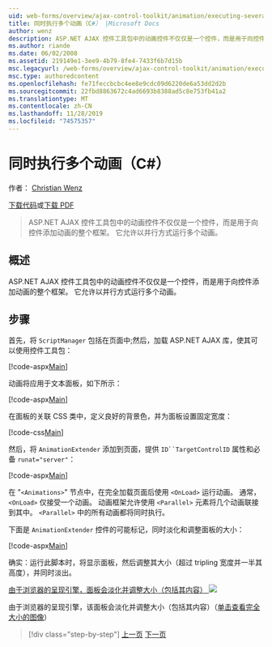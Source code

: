 ```yaml
---
uid: web-forms/overview/ajax-control-toolkit/animation/executing-several-animations-at-the-same-time-cs
title: 同时执行多个动画（C#） |Microsoft Docs
author: wenz
description: ASP.NET AJAX 控件工具包中的动画控件不仅仅是一个控件，而是用于向控件添加动画的整个框架。 它允许运行 severa 。
ms.author: riande
ms.date: 06/02/2008
ms.assetid: 219149e1-3ee9-4b79-8fe4-7433f6b7d15b
msc.legacyurl: /web-forms/overview/ajax-control-toolkit/animation/executing-several-animations-at-the-same-time-cs
msc.type: authoredcontent
ms.openlocfilehash: fe71feccbcbc4ee8e9cdc09d6220de6a53dd2d2b
ms.sourcegitcommit: 22fbd8863672c4ad6693b8388ad5c8e753fb41a2
ms.translationtype: MT
ms.contentlocale: zh-CN
ms.lasthandoff: 11/28/2019
ms.locfileid: "74575357"
---
```

# <a name="executing-several-animations-at-the-same-time-c"></a>同时执行多个动画（C#）

作者： [Christian Wenz](https://github.com/wenz)

[下载代码](https://download.microsoft.com/download/f/9/a/f9a26acd-8df4-4484-8a18-199e4598f411/Animation2.cs.zip)或[下载 PDF](https://download.microsoft.com/download/6/7/1/6718d452-ff89-4d3f-a90e-c74ec2d636a3/animation2CS.pdf)

> ASP.NET AJAX 控件工具包中的动画控件不仅仅是一个控件，而是用于向控件添加动画的整个框架。 它允许以并行方式运行多个动画。

## <a name="overview"></a>概述

ASP.NET AJAX 控件工具包中的动画控件不仅仅是一个控件，而是用于向控件添加动画的整个框架。 它允许以并行方式运行多个动画。

## <a name="steps"></a>步骤

首先，将 `ScriptManager` 包括在页面中;然后，加载 ASP.NET AJAX 库，使其可以使用控件工具包：

[!code-aspx[Main](executing-several-animations-at-the-same-time-cs/samples/sample1.aspx)]

动画将应用于文本面板，如下所示：

[!code-aspx[Main](executing-several-animations-at-the-same-time-cs/samples/sample2.aspx)]

在面板的关联 CSS 类中，定义良好的背景色，并为面板设置固定宽度：

[!code-css[Main](executing-several-animations-at-the-same-time-cs/samples/sample3.css)]

然后，将 `AnimationExtender` 添加到页面，提供 `ID``TargetControlID` 属性和必备 `runat="server"`：

[!code-aspx[Main](executing-several-animations-at-the-same-time-cs/samples/sample4.aspx)]

在 "`<Animations>`" 节点中，在完全加载页面后使用 `<OnLoad>` 运行动画。 通常，`<OnLoad>` 仅接受一个动画。 动画框架允许使用 `<Parallel>` 元素将几个动画联接到其中。 `<Parallel>` 中的所有动画都将同时执行。

下面是 `AnimationExtender` 控件的可能标记，同时淡化和调整面板的大小：

[!code-aspx[Main](executing-several-animations-at-the-same-time-cs/samples/sample5.aspx)]

确实：运行此脚本时，将显示面板，然后调整其大小（超过 tripling 宽度并一半其高度），并同时淡出。

[由于浏览器的呈现引擎，面板会淡化并调整大小（包括其内容） ![](executing-several-animations-at-the-same-time-cs/_static/image2.png)](executing-several-animations-at-the-same-time-cs/_static/image1.png)

由于浏览器的呈现引擎，该面板会淡化并调整大小（包括其内容）（[单击查看完全大小的图像](executing-several-animations-at-the-same-time-cs/_static/image3.png)）

> [!div class="step-by-step"]
> [上一页](adding-animation-to-a-control-cs.md)
> [下一页](executing-several-animations-after-each-other-cs.md)
